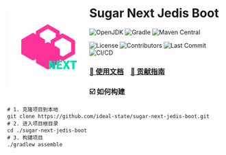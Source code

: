 # <img align="left" src="logo.svg" height="192px" alt="logo"/> Sugar Next Jedis Boot

![OpenJDK](https://img.shields.io/badge/OpenJDK-1.8%2b-blue?logo=openjdk&style=flat-square)
![Gradle](https://img.shields.io/badge/Gradle-8%2E14+-g?logo=gradle&style=flat-square)
![Maven Central](https://img.shields.io/maven-central/v/team.idealstate.sugar-next-jedis-boot/sugar-next-jedis-boot?style=flat-square&logo=apachemaven&label=Maven%20Central)

![License](https://img.shields.io/github/license/ideal-state/sugar-next-jedis-boot?&style=flat-square)
![Contributors](https://img.shields.io/github/contributors-anon/ideal-state/sugar-next-jedis-boot?style=flat-square&label=contributors)
![Last Commit](https://img.shields.io/github/last-commit/ideal-state/sugar-next-jedis-boot?style=flat-square)
![CI/CD](https://img.shields.io/github/actions/workflow/status/ideal-state/sugar-next-jedis-boot/test?branch=master&style=flat-square&label=actions)

### [📖 使用文档](https://docs.idealstate.team/sugar-next-jedis-boot/) &ensp; [📢 贡献指南](https://docs.idealstate.team/guide/contribution/)

### ☑️ 如何构建

```shell
# 1. 克隆项目到本地
git clone https://github.com/ideal-state/sugar-next-jedis-boot.git
# 2. 进入项目根目录
cd ./sugar-next-jedis-boot
# 3. 构建项目
./gradlew assemble
```

